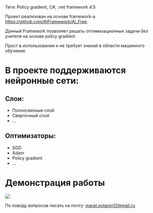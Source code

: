 Теги: Policy gradient, C#, .net framework 4.5

Проект реализован на основе framework-а https://github.com/AIFramework/AI_Free.

Данный Framework позволяет решать оптимизационные задачи без учителя на основе policy gradient.

Прост в использовании и не требует знаний в области машинного обучения.

# В проекте поддерживаются нейронные сети:
 ## Слои:
  - Полносвязные слой
  - Сверточный слой
  - ...
 
## Оптимизаторы:
  - SGD
  - Adam
  - Policy gradient
  - ...

# Демонстрация работы
[![](https://img.youtube.com/vi/Unocr5-pjGk/0.jpg)](https://www.youtube.com/watch?v=Unocr5-pjGk "Click to play on YouTube.com")

По поводу вопросов писать на почту: marat.potanin12@mail.ru
